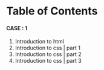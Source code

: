 # Table of Contents 

#### CASE : 1 
1. Introduction to html
2. Introduction to css | part 1
3. Introduction to css | part 2
4. Introduction to css | part 3 

